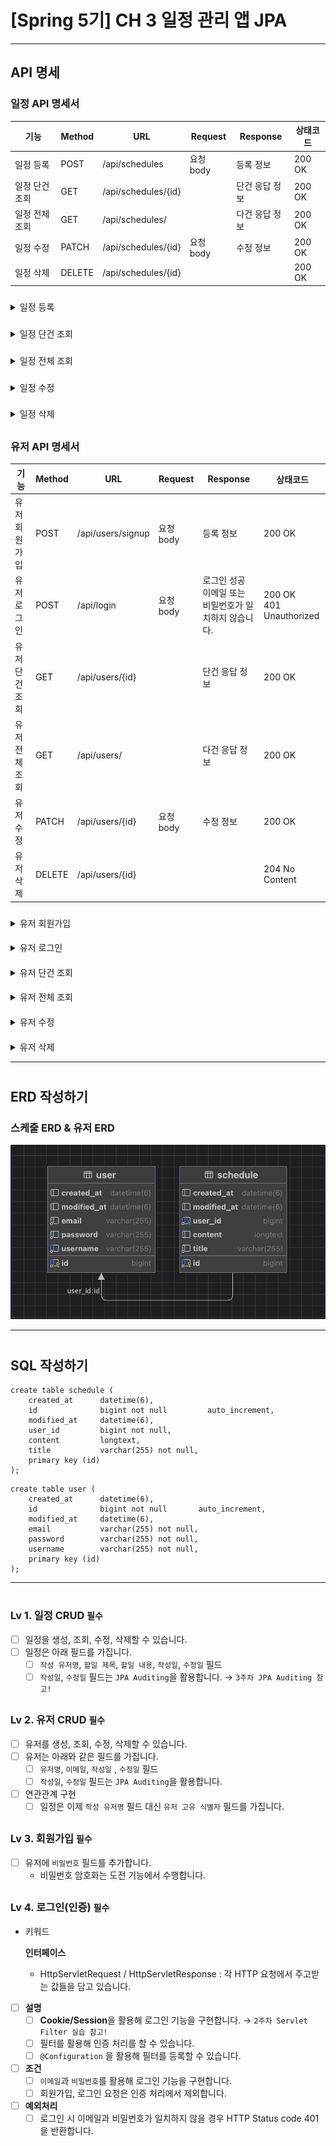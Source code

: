 # [Spring 5기] CH 3 일정 관리 앱 JPA   


-------
## API 명세
### 일정 API 명세서
| 기능      | Method | URL             | Request | Response | 상태코드 |
|---------|--------|-----------------|---------|----------|------|
| 일정 등록   | POST   | /api/schedules  | 요청 body | 등록 정보    | 200 OK |
| 일정 단건 조회 | GET    | /api/schedules/{id} |         | 단건 응답 정보 | 200 OK |
| 일정 전체 조회 | GET    | /api/schedules/ |         | 다건 응답 정보 | 200 OK |
| 일정 수정   | PATCH  | /api/schedules/{id} | 요청 body | 수정 정보    | 200 OK |
| 일정 삭제   | DELETE | /api/schedules/{id} |         |          | 200 OK |

###
<details>
    <summary>일정 등록</summary>   

요청: 

```json
{
    "userId": 3,
    "title": "title",
    "content": "content"
}
```

응답: 
```json
{
    "id": 1,
    "username": "name",
    "title": "title",
    "content": "content"
}
```
</details>  


###
<details>
    <summary>일정 단건 조회</summary>   

요청:

응답:
```json
{
  "id": 1,
  "username": "name",
  "title": "title",
  "content": "content"
}
```
</details>  

###
<details>
    <summary>일정 전체 조회</summary>   

요청:

응답:
```json
[
  {
    "id": 1,
    "username": "name",
    "title": "title",
    "content": "content"
  }
]
```
</details>  


###
<details>
    <summary>일정 수정</summary>   

요청:
```json
{
    "userId": 1,
    "title": "title2",
    "content": "content2"
}
```

응답:
```json
[
  {
    "id": 1,
    "username": "name",
    "title": "title",
    "content": "content2"
  }
]
```
</details>  


###
<details>
    <summary>일정 삭제</summary>   

요청: 

응답:

</details>  



##
### 유저 API 명세서
| 기능           | Method | URL               | Request | Response | 상태코드                         |
|--------------|--------|-------------------|---------|----------|------------------------------|
| 유저 회원가입      | POST   | /api/users/signup | 요청 body | 등록 정보    | 200 OK <br/>                 |
| 유저 로그인       | POST    | /api/login        | 요청 body    | 로그인 성공 <br/> 이메일 또는 비밀번호가 일치하지 않습니다.  | 200 OK <br/>401 Unauthorized |
| 유저 단건 조회     | GET    | /api/users/{id}   |         | 단건 응답 정보 | 200 OK                       |
| 유저 전체 조회     | GET    | /api/users/       |         | 다건 응답 정보 | 200 OK                       |
| 유저 수정        | PATCH  | /api/users/{id}   | 요청 body | 수정 정보    | 200 OK                       |
| 유저 삭제        | DELETE | /api/users/{id}   |         |          | 204 No Content               |

###
<details>
    <summary>유저 회원가입</summary> 

요청:

```json
{
    "username": "name",
    "email": "name@gmail.com",
    "password": "name1234"
}
```

응답:
```json
{
  "id": 1,
  "username": "name",
  "email": "name@gmail.com",
  "password": "name1234"
}
```
</details>


####
<details>  
    <summary>유저 로그인</summary>  

요청:

```json
{
    "email": "name@gmail.com",
    "password": "name1234"
}

```

응답:
```
로그인 성공
```
</details>


####
<details>  
    <summary>유저 단건 조회</summary>  

요청: 

응답:  

```json
{
    "id": 1,
    "username": "name",
    "email": "name@gmail.com",
    "password": "name1234"
}
```

</details>


####
<details>
    <summary>유저 전체 조회</summary>  

요청: 

응답:
```json
[
  {
    "id": 1,
    "username": "name",
    "email": "name@gmail.com",
    "password": "name1234"
  }
]
```
</details>


####
<details>
    <summary>유저 수정</summary>  

요청:
```json
{
    "username": "name2",
    "email": "name2@gmail.com",
    "password": "name1234"
}
```

응답:   
```json
{
    "id": 1,
    "username": "name2",
    "email": "name2@gmail.com",
    "password": "name1234"
}
```

</details>



####
<details>
    <summary>유저 삭제</summary> 

요청:  

응답:

</details>   



----------------------
#
## ERD 작성하기  
### 스케줄 ERD & 유저 ERD
![asd](/images/erd.png)

----------------------
#
## SQL 작성하기
```
create table schedule (
    created_at      datetime(6),
    id              bigint not null         auto_increment,
    modified_at     datetime(6),
    user_id         bigint not null,
    content         longtext,
    title           varchar(255) not null,
    primary key (id)
);
```

```
create table user (
    created_at      datetime(6),
    id              bigint not null       auto_increment,
    modified_at     datetime(6),
    email           varchar(255) not null,
    password        varchar(255) not null,
    username        varchar(255) not null,
    primary key (id)
);
```

----------------------
#
## 
### Lv 1. 일정 CRUD  `필수`

- [ ]  일정을 생성, 조회, 수정, 삭제할 수 있습니다.
- [ ]  일정은 아래 필드를 가집니다.
    - [ ]  `작성 유저명`, `할일 제목`, `할일 내용`, `작성일`, `수정일` 필드
    - [ ]  `작성일`, `수정일` 필드는 `JPA Auditing`을 활용합니다. → `3주차 JPA Auditing 참고!`
##
### Lv 2. 유저 CRUD  `필수`

- [ ]  유저를 생성, 조회, 수정, 삭제할 수 있습니다.
- [ ]  유저는 아래와 같은 필드를 가집니다.
    - [ ]  `유저명`, `이메일`, `작성일` , `수정일` 필드
    - [ ]  `작성일`, `수정일` 필드는 `JPA Auditing`을 활용합니다.
- [ ]  연관관계 구현
    - [ ]  일정은 이제 `작성 유저명` 필드 대신 `유저 고유 식별자` 필드를 가집니다.

##
### Lv 3. 회원가입  `필수`

- [ ]  유저에 `비밀번호` 필드를 추가합니다.
    - 비밀번호 암호화는 도전 기능에서 수행합니다.

##
### Lv 4. 로그인(인증)  `필수`

- 키워드

  **인터페이스**

    - HttpServletRequest / HttpServletResponse : 각 HTTP 요청에서 주고받는 값들을 담고 있습니다.
- [ ]  **설명**
    - [ ]  **Cookie/Session**을 활용해 로그인 기능을 구현합니다. → `2주차 Servlet Filter 실습 참고!`
    - [ ]  필터를 활용해 인증 처리를 할 수 있습니다.
    - [ ]  `@Configuration` 을 활용해 필터를 등록할 수 있습니다.
- [ ]  **조건**
    - [ ]  `이메일`과 `비밀번호`를 활용해 로그인 기능을 구현합니다.
    - [ ]  회원가입, 로그인 요청은 인증 처리에서 제외합니다.
- [ ]  **예외처리**
    - [ ]  로그인 시 이메일과 비밀번호가 일치하지 않을 경우 HTTP Status code 401을 반환합니다.